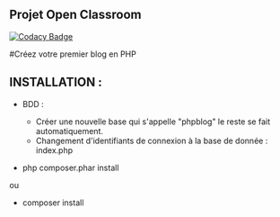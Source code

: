 ﻿## Projet Open Classroom 

[![Codacy Badge](https://api.codacy.com/project/badge/Grade/a9c379c6a08b4ced81cfa3c1824adb1f)](https://app.codacy.com/app/platreth/php-blog?utm_source=github.com&utm_medium=referral&utm_content=platreth/php-blog&utm_campaign=Badge_Grade_Dashboard)

#Créez votre premier blog en PHP

## INSTALLATION :

- BDD : 
	- Créer une nouvelle base qui s'appelle "phpblog" le reste se fait automatiquement.
	- Changement d'identifiants de connexion à la base de donnée : index.php 

- php composer.phar install

ou 

- composer install



